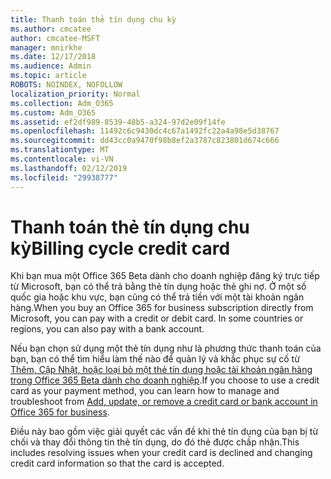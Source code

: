 ```yaml
---
title: Thanh toán thẻ tín dụng chu kỳ
ms.author: cmcatee
author: cmcatee-MSFT
manager: mnirkhe
ms.date: 12/17/2018
ms.audience: Admin
ms.topic: article
ROBOTS: NOINDEX, NOFOLLOW
localization_priority: Normal
ms.collection: Adm_O365
ms.custom: Adm_O365
ms.assetid: ef2df989-8539-48b5-a324-97d2e09f14fe
ms.openlocfilehash: 11492c6c9430dc4c67a1492fc22a4a98e5d38767
ms.sourcegitcommit: dd43cc0a9470f98b8ef2a3787c823801d674c666
ms.translationtype: MT
ms.contentlocale: vi-VN
ms.lasthandoff: 02/12/2019
ms.locfileid: "29938777"
---
```

# <a name="billing-cycle-credit-card"></a><span data-ttu-id="ed760-102">Thanh toán thẻ tín dụng chu kỳ</span><span class="sxs-lookup"><span data-stu-id="ed760-102">Billing cycle credit card</span></span>

<span data-ttu-id="ed760-p101">Khi bạn mua một Office 365 Beta dành cho doanh nghiệp đăng ký trực tiếp từ Microsoft, bạn có thể trả bằng thẻ tín dụng hoặc thẻ ghi nợ. Ở một số quốc gia hoặc khu vực, bạn cũng có thể trả tiền với một tài khoản ngân hàng.</span><span class="sxs-lookup"><span data-stu-id="ed760-p101">When you buy an Office 365 for business subscription directly from Microsoft, you can pay with a credit or debit card. In some countries or regions, you can also pay with a bank account.</span></span>
  
<span data-ttu-id="ed760-105">Nếu bạn chọn sử dụng một thẻ tín dụng như là phương thức thanh toán của bạn, bạn có thể tìm hiểu làm thế nào để quản lý và khắc phục sự cố từ [Thêm, Cập Nhật, hoặc loại bỏ một thẻ tín dụng hoặc tài khoản ngân hàng trong Office 365 Beta dành cho doanh nghiệp](https://support.office.com/article/30ba9c83-50d8-4020-90ed-830a5b8c8724?wt.mc_id=billing_cycle_AI).</span><span class="sxs-lookup"><span data-stu-id="ed760-105">If you choose to use a credit card as your payment method, you can learn how to manage and troubleshoot from [Add, update, or remove a credit card or bank account in Office 365 for business](https://support.office.com/article/30ba9c83-50d8-4020-90ed-830a5b8c8724?wt.mc_id=billing_cycle_AI).</span></span>
  
<span data-ttu-id="ed760-106">Điều này bao gồm việc giải quyết các vấn đề khi thẻ tín dụng của bạn bị từ chối và thay đổi thông tin thẻ tín dụng, do đó thẻ được chấp nhận.</span><span class="sxs-lookup"><span data-stu-id="ed760-106">This includes resolving issues when your credit card is declined and changing credit card information so that the card is accepted.</span></span>
  

